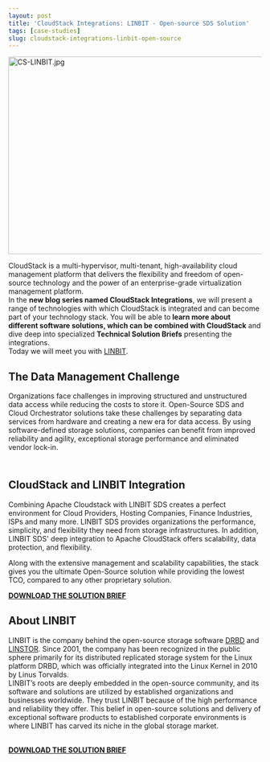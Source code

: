 ```yaml
---
layout: post
title: 'CloudStack Integrations: LINBIT - Open-source SDS Solution'
tags: [case-studies]
slug: cloudstack-integrations-linbit-open-source
---
```

<a href="/img/imported/de3ef6b5-77a9-4747-a71c-8638a435addf"><img src="/img/imported/de3ef6b5-77a9-4747-a71c-8638a435addf" alt="CS-LINBIT.jpg" width="750" height="393" /></a>

<p>CloudStack is a multi-hypervisor, multi-tenant, high-availability cloud management platform that delivers the flexibility and freedom of open-source technology and the power of an enterprise-grade virtualization management platform. <br />In the <strong>new blog series named CloudStack Integrations</strong>, we will present a range of technologies with which CloudStack is integrated and can become part of your technology stack. You will be able to<strong> learn more about different software solutions, which can be combined with CloudStack</strong> and dive deep into specialized <strong>Technical Solution Briefs</strong> presenting the integrations. <br />Today we will meet you with <a href="https://linbit.com/" target="_blank">LINBIT</a>.</p>

<!-- truncate -->

<h2>The Data Management Challenge</h2>
<p>Organizations face challenges in improving structured and unstructured data access while reducing the costs to store it. Open-Source SDS and Cloud Orchestrator solutions take these challenges by separating data services from hardware and creating a new era for data access. By using software-defined storage solutions, companies can benefit from improved reliability and agility, exceptional storage performance and eliminated vendor lock-in. </p>
<h2><br />CloudStack and LINBIT Integration</h2>
<p>Combining Apache Cloudstack with LINBIT SDS creates a perfect environment for Cloud Providers, Hosting Companies, Finance Industries, ISPs and many more. LINBIT SDS provides organizations the performance, simplicity, and flexibility they need from storage infrastructures. In addition, LINBIT SDS' deep integration to Apache CloudStack offers scalability, data protection, and flexibility.</p>
<p>Along with the extensive management and scalability capabilities, the stack gives you the ultimate Open-Source solution while providing the lowest TCO, compared to any other proprietary solution.</p>
<a class="button button--primary button--lg" href="https://cwiki.apache.org/confluence/download/attachments/30757703/CloudStack_Solution-Brief_LinBit_2022.pdf?api=v2" ><b>DOWNLOAD THE SOLUTION BRIEF</b></a>
<h2>About LINBIT</h2>
<p>LINBIT is the company behind the open-source storage software <a href="https://linbit.com/drbd/" target="_blank">DRBD</a> and <a href="https://linbit.com/linstor/" target="_blank">LINSTOR</a>. Since 2001, the company has been recognized in the public sphere primarily for its distributed replicated storage system for the Linux platform DRBD, which was officially integrated into the Linux Kernel in 2010 by Linus Torvalds.<br />LINBIT&rsquo;s roots are deeply embedded in the open-source community, and its software and solutions are utilized by established organizations and businesses worldwide. They trust LINBIT because of the high performance and reliability they offer. This belief in open-source solutions and delivery of exceptional software products to established corporate environments is where LINBIT has carved its niche in the global storage market.</p>
<br/>
<a class="button button--primary button--lg" href="https://cwiki.apache.org/confluence/download/attachments/30757703/CloudStack_Solution-Brief_LinBit_2022.pdf?api=v2" ><b>DOWNLOAD THE SOLUTION BRIEF</b></a>
